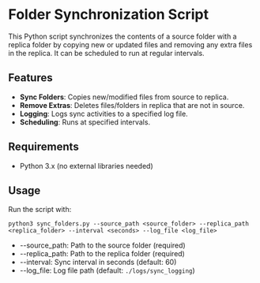 # Folder Synchronization Script

This Python script synchronizes the contents of a source folder with a replica folder by copying new or updated files and removing any extra files in the replica. 
It can be scheduled to run at regular intervals.


## Features
- **Sync Folders**: Copies new/modified files from source to replica.
- **Remove Extras**: Deletes files/folders in replica that are not in source.
- **Logging**: Logs sync activities to a specified log file.
- **Scheduling**: Runs at specified intervals.


## Requirements
- Python 3.x (no external libraries needed)


## Usage
Run the script with:

```
python3 sync_folders.py --source_path <source_folder> --replica_path <replica_folder> --interval <seconds> --log_file <log_file>
```

*  --source_path: Path to the source folder (required)
*  --replica_path: Path to the replica folder (required)
*  --interval: Sync interval in seconds (default: 60)
*  --log_file: Log file path (default: `./logs/sync_logging`)

